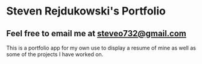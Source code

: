 # Steven Rejdukowski's Portfolio

## Feel free to email me at steveo732@gmail.com

This is a portfolio app for my own use to display a resume of mine as well as some of the projects I have worked on.
